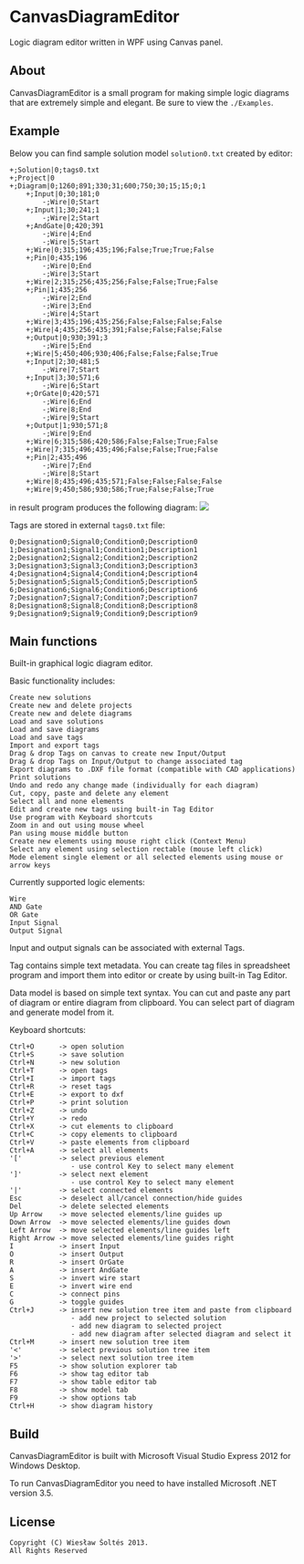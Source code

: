 ﻿# CanvasDiagramEditor

  Logic diagram editor written in WPF using Canvas panel.

## About

  CanvasDiagramEditor is a small program for making simple logic diagrams
  that are extremely simple and elegant. Be sure to view the `./Examples`.

## Example

  Below you can find sample solution model `solution0.txt` created by editor:

    +;Solution|0;tags0.txt
    +;Project|0
    +;Diagram|0;1260;891;330;31;600;750;30;15;15;0;1
        +;Input|0;30;181;0
            -;Wire|0;Start
        +;Input|1;30;241;1
            -;Wire|2;Start
        +;AndGate|0;420;391
            -;Wire|4;End
            -;Wire|5;Start
        +;Wire|0;315;196;435;196;False;True;True;False
        +;Pin|0;435;196
            -;Wire|0;End
            -;Wire|3;Start
        +;Wire|2;315;256;435;256;False;False;True;False
        +;Pin|1;435;256
            -;Wire|2;End
            -;Wire|3;End
            -;Wire|4;Start
        +;Wire|3;435;196;435;256;False;False;False;False
        +;Wire|4;435;256;435;391;False;False;False;False
        +;Output|0;930;391;3
            -;Wire|5;End
        +;Wire|5;450;406;930;406;False;False;False;True
        +;Input|2;30;481;5
            -;Wire|7;Start
        +;Input|3;30;571;6
            -;Wire|6;Start
        +;OrGate|0;420;571
            -;Wire|6;End
            -;Wire|8;End
            -;Wire|9;Start
        +;Output|1;930;571;8
            -;Wire|9;End
        +;Wire|6;315;586;420;586;False;False;True;False
        +;Wire|7;315;496;435;496;False;False;True;False
        +;Pin|2;435;496
            -;Wire|7;End
            -;Wire|8;Start
        +;Wire|8;435;496;435;571;False;False;False;False
        +;Wire|9;450;586;930;586;True;False;False;True

  in result program produces the following diagram: <img src="http://i43.tinypic.com/nbzsp5.png" border="0">

  Tags are stored in external `tags0.txt` file:

    0;Designation0;Signal0;Condition0;Description0
    1;Designation1;Signal1;Condition1;Description1
    2;Designation2;Signal2;Condition2;Description2
    3;Designation3;Signal3;Condition3;Description3
    4;Designation4;Signal4;Condition4;Description4
    5;Designation5;Signal5;Condition5;Description5
    6;Designation6;Signal6;Condition6;Description6
    7;Designation7;Signal7;Condition7;Description7
    8;Designation8;Signal8;Condition8;Description8
    9;Designation9;Signal9;Condition9;Description9

## Main functions

  Built-in graphical logic diagram editor.
  
  Basic functionality includes:

    Create new solutions
    Create new and delete projects
    Create new and delete diagrams
    Load and save solutions
    Load and save diagrams
    Load and save tags
    Import and export tags
    Drag & drop Tags on canvas to create new Input/Output
    Drag & drop Tags on Input/Output to change associated tag
    Export diagrams to .DXF file format (compatible with CAD applications)
    Print solutions
    Undo and redo any change made (individually for each diagram)
    Cut, copy, paste and delete any element
    Select all and none elements
    Edit and create new tags using built-in Tag Editor
    Use program with Keyboard shortcuts
    Zoom in and out using mouse wheel
    Pan using mouse middle button
    Create new elements using mouse right click (Context Menu)
    Select any element using selection rectable (mouse left click)
    Mode element single element or all selected elements using mouse or arrow keys

  Currently supported logic elements:

    Wire
    AND Gate
    OR Gate
    Input Signal
    Output Signal

  Input and output signals can be associated with external Tags.
  
  Tag contains simple text metadata. You can create tag files in spreadsheet program and 
  import them into editor or create by using built-in Tag Editor.
  
  Data model is based on simple text syntax. You can cut and paste any part of diagram or entire diagram
  from clipboard. You can select part of diagram and generate model from it.

  Keyboard shortcuts:

    Ctrl+O      -> open solution
    Ctrl+S      -> save solution
    Ctrl+N      -> new solution
    Ctrl+T      -> open tags
    Ctrl+I      -> import tags
    Ctrl+R      -> reset tags
    Ctrl+E      -> export to dxf
    Ctrl+P      -> print solution
    Ctrl+Z      -> undo
    Ctrl+Y      -> redo
    Ctrl+X      -> cut elements to clipboard
    Ctrl+C      -> copy elements to clipboard
    Ctrl+V      -> paste elements from clipboard
    Ctrl+A      -> select all elements
    '['         -> select previous element
                   - use control Key to select many element
    ']'         -> select next element
                   - use control Key to select many element
    '|'         -> select connected elements
    Esc         -> deselect all/cancel connection/hide guides
    Del         -> delete selected elements
    Up Arrow    -> move selected elements/line guides up
    Down Arrow  -> move selected elements/line guides down
    Left Arrow  -> move selected elements/line guides left
    Right Arrow -> move selected elements/line guides right
    I           -> insert Input
    O           -> insert Output
    R           -> insert OrGate
    A           -> insert AndGate
    S           -> invert wire start
    E           -> invert wire end
    C           -> connect pins
    G           -> toggle guides
    Ctrl+J      -> insert new solution tree item and paste from clipboard
                   - add new project to selected solution
                   - add new diagram to selected project
                   - add new diagram after selected diagram and select it
    Ctrl+M      -> insert new solution tree item
    '<'         -> select previous solution tree item
    '>'         -> select next solution tree item
    F5          -> show solution explorer tab
    F6          -> show tag editor tab
    F7          -> show table editor tab
    F8          -> show model tab
    F9          -> show options tab
    Ctrl+H      -> show diagram history

## Build

  CanvasDiagramEditor is built with Microsoft Visual Studio Express 2012 for Windows Desktop. 
 
  To run CanvasDiagramEditor you need to have installed Microsoft .NET version 3.5.

## License 

    Copyright (C) Wiesław Šoltés 2013. 
    All Rights Reserved
